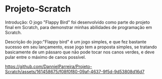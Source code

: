 # Projeto-Scratch

Introdução: O jogo "Flappy Bird" foi desenvolvido como parte do 
projeto final em Scratch, para demonstrar minhas abilidades de programação em Scratch.


Descrição do jogo:"Flappy bird" é um jogo simples, e que fez 
bastante sucesso em seu lançamento, esse jogo tem a proposta 
simples, se tratando basicamente de um pássaro que não pode 
tocar nos canos verdes, e deve pular entre o máximo de canos possível.


https://github.com/DannielParreira/Projeto-Scratch/assets/161458675/f08f0f80-09af-4637-9f5d-9d53808d16d7

